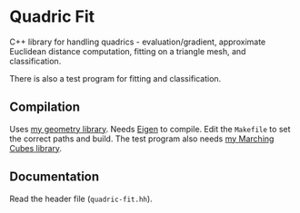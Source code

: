 # Quadric Fit
C++ library for handling quadrics - evaluation/gradient, approximate Euclidean distance computation, fitting on a triangle mesh, and classification.

There is also a test program for fitting and classification.

## Compilation
Uses [my geometry library](https://github.com/salvipeter/libgeom/). Needs [Eigen](https://eigen.tuxfamily.org/) to compile.
Edit the `Makefile` to set the correct paths and build. The test program also needs [my Marching Cubes library](https://github.com/salvipeter/marching/).

## Documentation
Read the header file (`quadric-fit.hh`).
